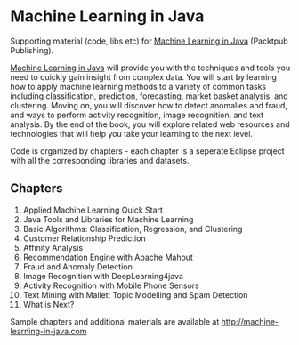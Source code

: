 # Machine Learning in Java

Supporting material (code, libs etc) for [Machine Learning in Java](https://www.packtpub.com/big-data-and-business-intelligence/machine-learning-java) (Packtpub Publishing).

[Machine Learning in Java](https://www.packtpub.com/big-data-and-business-intelligence/machine-learning-java) will provide you with the techniques and tools you need to quickly gain insight from complex data. You will start by learning how to apply machine learning methods to a variety of common tasks including classification, prediction, forecasting, market basket analysis, and clustering. Moving on, you will discover how to detect anomalies and fraud, and ways to perform activity recognition, image recognition, and text analysis. By the end of the book, you will explore related web resources and technologies that will help you take your learning to the next level.

Code is organized by chapters - each chapter is a seperate Eclipse project with all the corresponding libraries and datasets.

## Chapters
1. Applied Machine Learning Quick Start
1. Java Tools and Libraries for Machine Learning
1. Basic Algorithms: Classification, Regression, and Clustering
1. Customer Relationship Prediction
1. Affinity Analysis
1. Recommendation Engine with Apache Mahout
1. Fraud and Anomaly Detection
1. Image Recognition with DeepLearning4java
1. Activity Recognition with Mobile Phone Sensors
1. Text Mining with Mallet: Topic Modelling and Spam Detection
1. What is Next?

Sample chapters and additional materials are available at http://machine-learning-in-java.com

